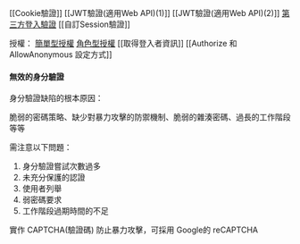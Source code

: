 [[Cookie驗證]]
[[JWT驗證(適用Web API)(1)]]
[[JWT驗證(適用Web API)(2)]]
[第三方登入驗證](https://github.com/isdaviddong/HOL-DotNetCore/tree/master/Auth)
[[自訂Session驗證]]

授權：
[簡單型授權](https://learn.microsoft.com/zh-tw/aspnet/core/security/authorization/simple?view=aspnetcore-7.0#use-the-authorize-attribute)
[角色型授權](https://learn.microsoft.com/zh-tw/aspnet/core/security/authorization/roles?view=aspnetcore-7.0#adding-role-checks)
[[取得登入者資訊]]
[[Authorize 和 AllowAnonymous 設定方式]]

#### 無效的身分驗證
身分驗證缺陷的根本原因：

脆弱的密碼策略、缺少對暴力攻擊的防禦機制、脆弱的雜湊密碼、過長的工作階段等等

需注意以下問題：

1. 身分驗證嘗試次數過多
2. 未充分保護的認證
3. 使用者列舉
4. 弱密碼要求
5. 工作階段過期時間的不足

實作 CAPTCHA(驗證碼) 防止暴力攻擊，可採用 Google的 reCAPTCHA